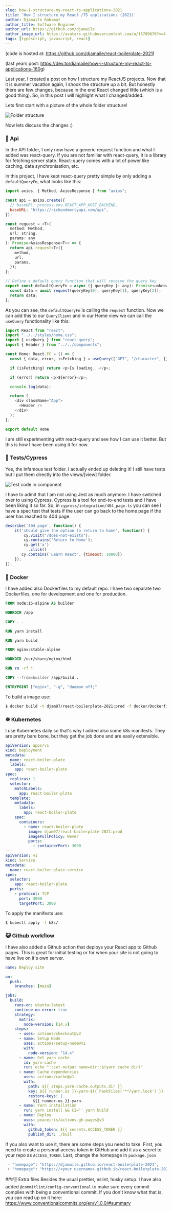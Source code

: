 ```yaml
---
slug: how-i-structure-my-react-ts-applications-2021
title: 'How I structure my React /TS applications (2021)'
author: Djamaile Rahamat
author_title: Software Engineer 
author_url: https://github.com/djamaile 
author_image_url: https://avatars.githubusercontent.com/u/15789670?v=4 
tags: [typescript, javascript, react]
---
```


(code is hosted at: https://github.com/djamaile/react-boilerplate-2021)

(last years post: https://dev.to/djamaile/how-i-structure-my-react-ts-applications-160g) 

Last year, I created a post on how I structure my ReactJS projects. Now that it is summer vacation again, I shook the structure up a bit. But honestly there are few changes, because in the end React changed little (which is a good thing). So, in this post I will highlight what I changed/added.

Lets first start with a picture of the whole folder structure!

<!--truncate-->

![Folder structure](https://dev-to-uploads.s3.amazonaws.com/uploads/articles/v2gi5gcq2xp701ek0mq5.png)

Now lets discuss the changes :) 

### 📖 Api
In the API folder, I only now have a generic request function and what I added was react-query. If you are not familiar with react-query, it is a library for fetching server state. React-query comes with a lot of power like caching, data synchronisation, etc. 

In this project, I have kept react-query pretty simple by only adding a `defaultQueryFn`, what looks like this:

```js
import axios, { Method, AxiosResponse } from "axios";

const api = axios.create({
  // baseURL: process.env.REACT_APP_HOST_BACKEND,
  baseURL: "https://rickandmortyapi.com/api",
});

const request = <T>(
  method: Method,
  url: string,
  params: any
): Promise<AxiosResponse<T>> => {
  return api.request<T>({
    method,
    url,
    params,
  });
};

// Define a default query function that will receive the query key
export const defaultQueryFn = async ({ queryKey }: any): Promise<unknown> => {
  const data = await request(queryKey[0], queryKey[1], queryKey[2]);
  return data;
};
```

As you can see, the `defaultQueryFn` is calling the `request` function. Now we can add this to our `QueryClient` and in our Home view we can call the `useQuery` functionality like this:

```js
import React from "react";
import "../../styles/home.css";
import { useQuery } from "react-query";
import { Header } from "../../components";

const Home: React.FC = () => {
  const { data, error, isFetching } = useQuery(["GET", "/character", {}]);

  if (isFetching) return <p>Is loading...</p>;

  if (error) return <p>${error}</p>;

  console.log(data);

  return (
    <div className="App">
      <Header />
    </div>
  );
};

export default Home
```

I am still experimenting with react-query and see how I can use it better. But this is how I have been using it for now.

### 🧪 Tests/Cypress
Yes, the infamous test folder. I actually ended up deleting it! I still have tests but I put them directly into the views/[view] folder.

![Test code in component](https://dev-to-uploads.s3.amazonaws.com/uploads/articles/wdq0o5ephjy6o95m8b77.png)

I have to admit that I am not using Jest as much anymore. I have switched over to using Cypress. Cypress is a tool for end-to-end tests and I have been liking it so far. So, in `cypress/integration/404_page.ts` you can see I have a spec test that tests if the user can go back to the home page if the user has reached to 404 page.

```js
describe('404 page', function() {
    it('should give the option to return to home', function() {
        cy.visit("/does-not-exists");
        cy.contains('Return to Home');
        cy.get('a')
          .click()
       cy.contains('Learn React', {timeout: 10000}) 
    });
});
```

### 🐳 Docker
I have added also Dockerfiles to my default repo. I have two separate two Dockerfiles, one for development and one for production. 

```Dockerfile
FROM node:15-alpine AS builder

WORKDIR /app

COPY . .

RUN yarn install 

RUN yarn build

FROM nginx:stable-alpine

WORKDIR /usr/share/nginx/html

RUN rm -rf *

COPY --from=builder /app/build .

ENTRYPOINT ["nginx", "-g", "daemon off;"
```

To build a image use:

```sh
$ docker build -t djam97/react-boilerplate-2021:prod -f docker/Dockerfile.prod .
```

### ☸️ Kubernetes
I use Kubernetes daily so that's why I added also some k8s manifests. They are pretty bare bone, but they get the job done and are easily extensible. 

```yaml
apiVersion: apps/v1
kind: Deployment
metadata:
  name: react-boiler-plate
  labels:
    app: react-boiler-plate
spec:
  replicas: 1
  selector:
    matchLabels:
      app: react-boiler-plate
  template:
    metadata:
      labels:
        app: react-boiler-plate
    spec:
      containers:
        - name: react-boiler-plate
          image: djam97/react-boilerplate-2021:prod
          imagePullPolicy: Never
          ports:
            - containerPort: 3000
---
apiVersion: v1
kind: Service
metadata:
  name: react-boiler-plate-service
spec:
  selector:
    app: react-boiler-plate
  ports:
    - protocol: TCP
      port: 3000
      targetPort: 3000
```

To apply the manifests use:

```sh
$ kubectl apply -f k8s/
```

### 😺 Github workflow
I have also added a Github action that deploys your React app to Github pages. This is great for initial testing or for when your site is not going to have live on it's own server.

```yaml
name: Deploy site

on:
  push:
    branches: [main]

jobs:
  build:
    runs-on: ubuntu-latest
    continue-on-error: true
    strategy:
      matrix:
        node-version: [14.x]
    steps:
      - uses: actions/checkout@v2
      - name: Setup Node
        uses: actions/setup-node@v1
        with:
          node-version: "14.x"
      - name: Get yarn cache
        id: yarn-cache
        run: echo "::set-output name=dir::$(yarn cache dir)"
      - name: Cache dependencies
        uses: actions/cache@v1
        with:
          path: ${{ steps.yarn-cache.outputs.dir }}
          key: ${{ runner.os }}-yarn-${{ hashFiles('**/yarn.lock') }}
          restore-keys: |
            ${{ runner.os }}-yarn-
      - name: Yarn installation
        run: yarn install && CI='' yarn build
      - name: Deploy
        uses: peaceiris/actions-gh-pages@v3
        with:
          github_token: ${{ secrets.ACCESS_TOKEN }}
          publish_dir: ./buil
```

If you also want to use it, there are some steps you need to take. First, you need to create a personal access token in GitHub and add it as a secret to your repo as `ACCESS_TOKEN`. Last, change the homepage in `package.json`

```sh
 - "homepage": "https://djamaile.github.io/react-boilerplate-2021",
 + "homepage": "https://<your username>.github.io/react-boilerplate-2021",
```

###🗄️ Extra files
Besides the usual prettier, eslint, husky setup. I have also added `@commitlint/config-conventional` to make sure every commit complies with being a conventional commit. If you don't know what that is, you can read up on it here: https://www.conventionalcommits.org/en/v1.0.0/#summary

 